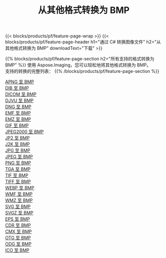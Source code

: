 ﻿---
title: 从其他格式转换为 BMP 
weight: 3920
url: /zh-hans/java/conversion/to/bmp 
lang: zh-hans
langdirlevel: 2
locales: zh-hans,ja,it,ru,de,es,fr,nl,id,lt,pl,pt,vi,tr,ko,zh-hant,ar,hi,th,sv,cs,uk,he
description: 使用 Aspose.Imaging，您可以轻松地将其他格式转换为 BMP
---

{{< blocks/products/pf/feature-page-wrap >}}
{{< blocks/products/pf/feature-page-header h1="通过 C# 转换图像文件" h2="从其他格式转换为 BMP" downloadText="下载" >}}


{{% blocks/products/pf/feature-page-section  h2="所有支持的格式转换为 BMP" %}}
使用 Aspose.Imaging，您可以轻松地将其他格式转换为 BMP。
<br/>
支持的转换的完整列表：
{{% /blocks/products/pf/feature-page-section %}}
<div class="container-fluid productfamilypage bg-gray">
    <div class="convertypes bg-gray agp-content section">
        <div class="container">
		<div class="row other-converters">
		    <div class='col-md-2 other-converter remove-lp remove-rp'><a href="/imaging/zh-hans/java/conversion/apng-to-bmp" >APNG 至 BMP</a></div>
<div class='col-md-2 other-converter remove-lp remove-rp'><a href="/imaging/zh-hans/java/conversion/dib-to-bmp" >DIB 至 BMP</a></div>
<div class='col-md-2 other-converter remove-lp remove-rp'><a href="/imaging/zh-hans/java/conversion/dicom-to-bmp" >DICOM 至 BMP</a></div>
<div class='col-md-2 other-converter remove-lp remove-rp'><a href="/imaging/zh-hans/java/conversion/djvu-to-bmp" >DJVU 至 BMP</a></div>
<div class='col-md-2 other-converter remove-lp remove-rp'><a href="/imaging/zh-hans/java/conversion/dng-to-bmp" >DNG 至 BMP</a></div>
<div class='col-md-2 other-converter remove-lp remove-rp'><a href="/imaging/zh-hans/java/conversion/emf-to-bmp" >EMF 至 BMP</a></div>
<div class='col-md-2 other-converter remove-lp remove-rp'><a href="/imaging/zh-hans/java/conversion/emz-to-bmp" >EMZ 至 BMP</a></div>
<div class='col-md-2 other-converter remove-lp remove-rp'><a href="/imaging/zh-hans/java/conversion/gif-to-bmp" >GIF 至 BMP</a></div>
<div class='col-md-2 other-converter remove-lp remove-rp'><a href="/imaging/zh-hans/java/conversion/jpeg2000-to-bmp" >JPEG2000 至 BMP</a></div>
<div class='col-md-2 other-converter remove-lp remove-rp'><a href="/imaging/zh-hans/java/conversion/jp2-to-bmp" >JP2 至 BMP</a></div>
<div class='col-md-2 other-converter remove-lp remove-rp'><a href="/imaging/zh-hans/java/conversion/j2k-to-bmp" >J2K 至 BMP</a></div>
<div class='col-md-2 other-converter remove-lp remove-rp'><a href="/imaging/zh-hans/java/conversion/jpg-to-bmp" >JPG 至 BMP</a></div>
<div class='col-md-2 other-converter remove-lp remove-rp'><a href="/imaging/zh-hans/java/conversion/jpeg-to-bmp" >JPEG 至 BMP</a></div>
<div class='col-md-2 other-converter remove-lp remove-rp'><a href="/imaging/zh-hans/java/conversion/png-to-bmp" >PNG 至 BMP</a></div>
<div class='col-md-2 other-converter remove-lp remove-rp'><a href="/imaging/zh-hans/java/conversion/tga-to-bmp" >TGA 至 BMP</a></div>
<div class='col-md-2 other-converter remove-lp remove-rp'><a href="/imaging/zh-hans/java/conversion/tif-to-bmp" >TIF 至 BMP</a></div>
<div class='col-md-2 other-converter remove-lp remove-rp'><a href="/imaging/zh-hans/java/conversion/tiff-to-bmp" >TIFF 至 BMP</a></div>
<div class='col-md-2 other-converter remove-lp remove-rp'><a href="/imaging/zh-hans/java/conversion/webp-to-bmp" >WEBP 至 BMP</a></div>
<div class='col-md-2 other-converter remove-lp remove-rp'><a href="/imaging/zh-hans/java/conversion/wmf-to-bmp" >WMF 至 BMP</a></div>
<div class='col-md-2 other-converter remove-lp remove-rp'><a href="/imaging/zh-hans/java/conversion/wmz-to-bmp" >WMZ 至 BMP</a></div>
<div class='col-md-2 other-converter remove-lp remove-rp'><a href="/imaging/zh-hans/java/conversion/svg-to-bmp" >SVG 至 BMP</a></div>
<div class='col-md-2 other-converter remove-lp remove-rp'><a href="/imaging/zh-hans/java/conversion/svgz-to-bmp" >SVGZ 至 BMP</a></div>
<div class='col-md-2 other-converter remove-lp remove-rp'><a href="/imaging/zh-hans/java/conversion/eps-to-bmp" >EPS 至 BMP</a></div>
<div class='col-md-2 other-converter remove-lp remove-rp'><a href="/imaging/zh-hans/java/conversion/cdr-to-bmp" >CDR 至 BMP</a></div>
<div class='col-md-2 other-converter remove-lp remove-rp'><a href="/imaging/zh-hans/java/conversion/cmx-to-bmp" >CMX 至 BMP</a></div>
<div class='col-md-2 other-converter remove-lp remove-rp'><a href="/imaging/zh-hans/java/conversion/otg-to-bmp" >OTG 至 BMP</a></div>
<div class='col-md-2 other-converter remove-lp remove-rp'><a href="/imaging/zh-hans/java/conversion/odg-to-bmp" >ODG 至 BMP</a></div>
<div class='col-md-2 other-converter remove-lp remove-rp'><a href="/imaging/zh-hans/java/conversion/ico-to-bmp" >ICO 至 BMP</a></div>
                </div>
        </div>
    </div>
</div>
<br/>

